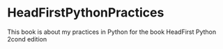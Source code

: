 # HeadFirstPythonPractices

This book is about my practices in Python for the book HeadFirst Python 2cond edition

